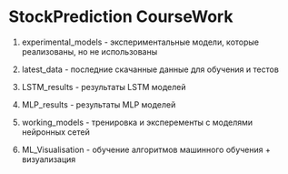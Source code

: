 # StockPrediction CourseWork

1) experimental_models - экспериментальные модели, которые реализованы, но не использованы

2) latest_data - последние скачанные данные для обучения и тестов

3) LSTM_results - результаты LSTM моделей

3) MLP_results - результаты MLP моделей

4) working_models - тренировка и эксперементы с моделями нейронных сетей

5) ML_Visualisation - обучение алгоритмов машинного обучения + визуализация
